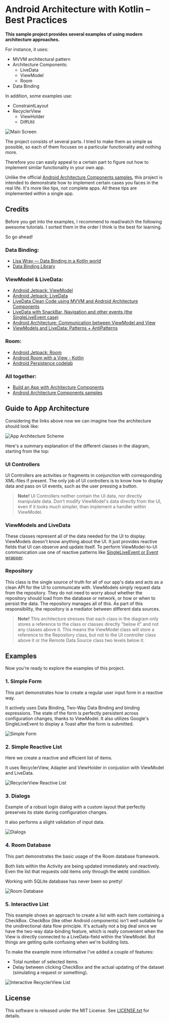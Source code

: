 # Android Architecture with Kotlin – Best Practices

**This sample project provides several examples of using modern architecture approaches.**

For instance, it uses:

* MVVM architectural pattern
* Architecture Components:
  * LiveData
  * ViewModel
  * Room
* Data Binding

In addition, some examples use:

* ConstraintLayout
* RecyclerView
	* ViewHolder
	* DiffUtil

![Main Screen](etc/readme-files/main.png)

The project consists of several parts. I tried to make them as simple as possible,
so each of them focuses on a particular functionality and nothing more.

Therefore you can easily appeal to a certain part
to figure out how to implement similar functionality in your own app.

Unlike the official [Android Architecture Components samples][googlesamples-architecture],
this project is intended to demonstrate how to implement certain cases you faces in the real life.
It's more like tips, not complete apps. All these tips are implemented within a single app.



## Credits

Before you get into the examples, I recommend to read/watch the following awesome tutorials.
I sorted them in the order I think is the best for learning.

So go ahead!

### Data Binding:

* [Lisa Wray — Data Binding in a Kotlin world][TW9dSEgJIa8]
* [Data Binding Library][data-binding]

### ViewModel & LiveData:

* [Android Jetpack: ViewModel][5qlIPTDE274]
* [Android Jetpack: LiveData][OMcDk2_4LSk]
* [LiveData Clean Code using MVVM and Android Architecture Components][53468ed0dc1f]
* [LiveData with SnackBar, Navigation and other events (the SingleLiveEvent case)][ac2622673150]
* [Android Architecture: Communication between ViewModel and View][ce14805d72bf]
* [ViewModels and LiveData: Patterns + AntiPatterns][21efaef74a54]

### Room:

* [Android Jetpack: Room][SKWh4ckvFPM]
* [Android Room with a View - Kotlin][room-with-a-view-kotlin]
* [Android Persistence codelab][persistence]

### All together:

* [Build an App with Architecture Components][build-app-with-arch-components]
* [Android Architecture Components samples][googlesamples-architecture]



## Guide to App Architecture

Considering the links above now we can imagine how the architecture should look like:

![App Architecture Scheme](etc/readme-files/app-architecture.png)

Here's a summary explanation of the different classes in the diagram, starting from the top:

### UI Controllers

UI Controllers are activities or fragments in conjunction with corresponding XML-files if present.
The only job of UI controllers is to know how to display data and pass on UI events,
such as the user pressing a button.

> **Note!**
> UI Controllers neither contain the UI data, nor directly manipulate data.
> Don't modify ViewModel's data directly from the UI, even if it looks much simpler, than implement a handler within ViewModel.

### ViewModels and LiveData

These classes represent all of the data needed for the UI to display.
ViewModels doesn't know anything about the UI. It just provides reactive fields that UI can observe and update itself.
To perform ViewModel-to-UI communication use one of reactive patterns like [SingleLiveEvent or Event wrapper][ac2622673150].

### Repository

This class is the single source of truth for all of our app's data and acts as a clean API for the UI to communicate with.
ViewModels simply request data from the repository.
They do not need to worry about whether the repository should load from the database or network,
or how or when to persist the data. The repository manages all of this.
As part of this responsibility, the repository is a mediator between different data sources.

> **Note!**
> This architecture stresses that each class in the diagram only stores a reference to the class or classes
> directly "below it" and not any classes above it.
> This means the ViewModel class will store a reference to the Repository class,
> but not to the UI controller class above it or the Remote Data Source class two levels below it.


## Examples

Now you're ready to explore the examples of this project.

### 1. Simple Form

This part demonstrates how to create a regular user input form in a reactive way.

It actively uses Data Binding, Two-Way Data Binding and binding expressions.
The state of the form is perfectly persistent across configuration changes, thanks to ViewModel.
It also utilizes Google's SingleLiveEvent to display a Toast after the form is submitted.

![Simple Form](etc/readme-files/part-1.gif)

### 2. Simple Reactive List

Here we create a reactive and efficient list of items.

It uses RecyclerView, Adapter and ViewHolder in conjustion with ViewModel and LiveData.

![RecyclerView Reactive List](etc/readme-files/part-2.gif)

### 3. Dialogs

Example of a robust login dialog with a custom layout
that perfectly preserves its state during configuration changes.

It also performs a slight validation of input data.

![Dialogs](etc/readme-files/part-3.gif)

### 4. Room Database

This part demonstrates the basic usage of the Room database framework.

Both lists within the Activity are being updated immediately and reactively.
Even the list that requests odd items only through the `WHERE` condition.

Working with SQLite database has never been so pretty!

![Room Database](etc/readme-files/part-4.gif)

### 5. Interactive List

This example shows an approach to create a list with each item containing a CheckBox.
CheckBox (like other Android components) isn't well suitable for the unidirectional data flow principle.
It's actually not a big deal since we have the two-way data-binding feature,
which is really convenient when the View is directly connected to a LiveData-field within the ViewModel.
But things are getting quite confusing when we're building lists.

To make the example more informative I've added a couple of features:
- Total number of selected items.
- Delay between clicking CheckBox and the actual updating of the dataset (simulating a request or something).

![Interactive RecyclerView List](etc/readme-files/part-5.gif)



## License

This software is released under the MIT License.
See [LICENSE.txt](LICENSE.txt) for details.



[TW9dSEgJIa8]: https://www.youtube.com/watch?v=TW9dSEgJIa8
[data-binding]: https://developer.android.com/topic/libraries/data-binding/

[5qlIPTDE274]: https://www.youtube.com/watch?v=5qlIPTDE274
[OMcDk2_4LSk]: https://www.youtube.com/watch?v=OMcDk2_4LSk
[53468ed0dc1f]: https://android.jlelse.eu/lets-keep-activity-dumb-using-livedata-53468ed0dc1f
[ac2622673150]: https://medium.com/androiddevelopers/livedata-with-snackbar-navigation-and-other-events-the-singleliveevent-case-ac2622673150
[ce14805d72bf]: https://android.jlelse.eu/android-architecture-communication-between-viewmodel-and-view-ce14805d72bf
[21efaef74a54]: https://medium.com/androiddevelopers/viewmodels-and-livedata-patterns-antipatterns-21efaef74a54

[SKWh4ckvFPM]: https://www.youtube.com/watch?v=SKWh4ckvFPM
[room-with-a-view-kotlin]: https://codelabs.developers.google.com/codelabs/android-room-with-a-view-kotlin/
[persistence]: https://codelabs.developers.google.com/codelabs/android-persistence/

[build-app-with-arch-components]: https://codelabs.developers.google.com/codelabs/build-app-with-arch-components/
[googlesamples-architecture]: https://github.com/googlesamples/android-architecture-components
